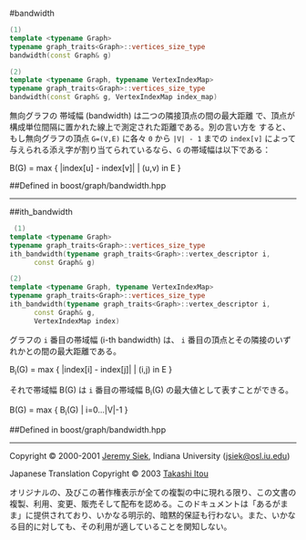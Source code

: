 #bandwidth
```cpp
(1)
template <typename Graph>
typename graph_traits<Graph>::vertices_size_type
bandwidth(const Graph& g)

(2)
template <typename Graph, typename VertexIndexMap>
typename graph_traits<Graph>::vertices_size_type
bandwidth(const Graph& g, VertexIndexMap index_map)
```

無向グラフの 帯域幅 (bandwidth) は二つの隣接頂点の間の最大距離 で、頂点が構成単位間隔に置かれた線上で測定された距離である。別の言い方を すると、 もし無向グラフの頂点 `G=(V,E)` に各々 `0` から `|V| - 1` までの `index[v]` によって与えられる添え字が割り当てられているなら、`G` の帯域幅は以下である：


B(G) = max { |index[u] - index[v]|  | (u,v) in E }


##Defined in
boost/graph/bandwidth.hpp


***
##ith_bandwidth

```cpp
 (1)
template <typename Graph>
typename graph_traits<Graph>::vertices_size_type
ith_bandwidth(typename graph_traits<Graph>::vertex_descriptor i,
      const Graph& g)

(2)
template <typename Graph, typename VertexIndexMap>
typename graph_traits<Graph>::vertices_size_type
ith_bandwidth(typename graph_traits<Graph>::vertex_descriptor i,
      const Graph& g,
      VertexIndexMap index)
```

グラフの `i` 番目の帯域幅 (i-th bandwidth) は、 `i` 番目の頂点とその隣接のいずれかとの間の最大距離である。

B<sub>i</sub>(G) = max { |index[i] - index[j]|  | (i,j) in E }


それで帯域幅 B(G) は `i` 番目の帯域幅 B<sub>i</sub>(G) の最大値として表すことができる。

B(G) = max { B<sub>i</sub>(G)   | i=0...|V|-1 }


##Defined in
boost/graph/bandwidth.hpp 


***
Copyright © 2000-2001 [Jeremy Siek](http://www.boost.org/doc/libs/1_31_0/people/jeremy_siek.htm), Indiana University (<jsiek@osl.iu.edu>)

Japanese Translation Copyright © 2003 [Takashi Itou](mailto:takashi-it@po6.nsk.ne.jp)

オリジナルの、及びこの著作権表示が全ての複製の中に現れる限り、この文書の複製、利用、変更、販売そして配布を認める。このドキュメントは「あるがまま」に提供されており、いかなる明示的、暗黙的保証も行わない。また、いかなる目的に対しても、その利用が適していることを関知しない。

